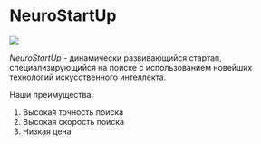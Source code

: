 # NeuroStartUp
 
![](https://netology-code.github.io/git-homeworks/introduction/assets/logo.png)
 
*NeuroStartUp* - динамически развивающийся стартап, специализирующийся на поиске с использованием 
новейших технологий искусственного интеллекта.
 
Наши преимущества:
1. Высокая точность поиска 
2. Высокая скорость поиска
3. Низкая цена